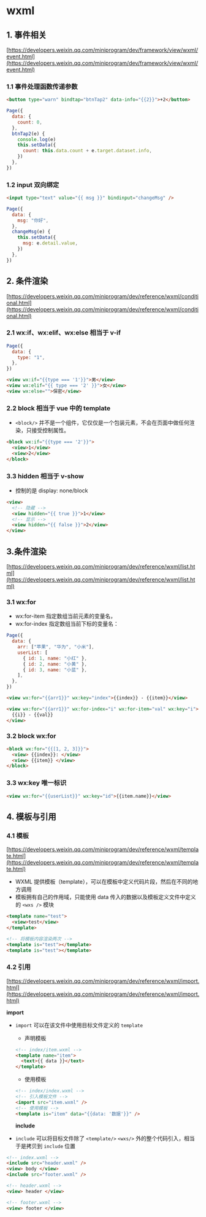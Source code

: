 # wxml

## 1. 事件相关

[https://developers.weixin.qq.com/miniprogram/dev/framework/view/wxml/event.html](https://developers.weixin.qq.com/miniprogram/dev/framework/view/wxml/event.html)

### 1.1 事件处理函数传递参数

```html
<button type="warn" bindtap="btnTap2" data-info="{{2}}">+2</button>
```

```js
Page({
  data: {
    count: 0,
  },
  btnTap2(e) {
    console.log(e)
    this.setData({
      count: this.data.count + e.target.dataset.info,
    })
  },
})
```

### 1.2 input 双向绑定

```html
<input type="text" value="{{ msg }}" bindinput="changeMsg" />
```

```js
Page({
  data: {
    msg: "你好",
  },
  changeMsg(e) {
    this.setData({
      msg: e.detail.value,
    })
  },
})
```

## 2. 条件渲染

[https://developers.weixin.qq.com/miniprogram/dev/reference/wxml/conditional.html](https://developers.weixin.qq.com/miniprogram/dev/reference/wxml/conditional.html)

### 2.1 wx:if、wx:elif、wx:else 相当于 v-if

```js
Page({
  data: {
    type: "1",
  },
})
```

```html
<view wx:if="{{type === '1'}}">男</view>
<view wx:elif="{{ type === '2' }}">女</view>
<view wx:else="">保密</view>
```

### 2.2 block 相当于 vue 中的 template

- `<block/>` 并不是一个组件，它仅仅是一个包装元素，不会在页面中做任何渲染，只接受控制属性。

```html
<block wx:if="{{type === '2'}}">
  <view>1</view>
  <view>2</view>
</block>
```

### 3.3 hidden 相当于 v-show

- 控制的是 display: none/block

```html
<view>
  <!-- 隐藏 -->
  <view hidden="{{ true }}">1</view>
  <!-- 显示 -->
  <view hidden="{{ false }}">2</view>
</view>
```

## 3.条件渲染

[https://developers.weixin.qq.com/miniprogram/dev/reference/wxml/list.html](https://developers.weixin.qq.com/miniprogram/dev/reference/wxml/list.html)

### 3.1 wx:for

- wx:for-item 指定数组当前元素的变量名，
- wx:for-index 指定数组当前下标的变量名：

```js
Page({
  data: {
    arr: ["苹果", "华为", "小米"],
    userList: [
      { id: 1, name: "小红" },
      { id: 2, name: "小黄" },
      { id: 3, name: "小蓝" },
    ],
  },
})
```

```html
<view wx:for="{{arr1}}" wx:key="index">{{index}} - {{item}}</view>

<view wx:for="{{arr1}}" wx:for-index="i" wx:for-item="val" wx:key="i">
  {{i}} - {{val}}
</view>
```

### 3.2 block wx:for

```html
<block wx:for="{{[1, 2, 3]}}">
  <view> {{index}}: </view>
  <view> {{item}} </view>
</block>
```

### 3.3 wx:key 唯一标识

```html
<view wx:for="{{userList}}" wx:key="id">{{item.name}}</view>
```

## 4. 模板与引用

### 4.1 模板

[https://developers.weixin.qq.com/miniprogram/dev/reference/wxml/template.html](https://developers.weixin.qq.com/miniprogram/dev/reference/wxml/template.html)

- WXML 提供模板（template），可以在模板中定义代码片段，然后在不同的地方调用
- 模板拥有自己的作用域，只能使用 data 传入的数据以及模板定义文件中定义的 `<wxs />` 模块

```html
<template name="test">
  <view>test</view>
</template>

<!-- 将模板内容渲染两次 -->
<template is="test"></template>
<template is="test"></template>
```

### 4.2 引用

[https://developers.weixin.qq.com/miniprogram/dev/reference/wxml/import.html](https://developers.weixin.qq.com/miniprogram/dev/reference/wxml/import.html)

**import**

- `import` 可以在该文件中使用目标文件定义的 `template`

  - 声明模板

  ```html
  <!-- index/item.wxml -->
  <template name="item">
    <text>{{ data }}</text>
  </template>
  ```

  - 使用模板

  ```html
  <!-- index/index.wxml -->
  <!-- 引入模板文件 -->
  <import src="item.wxml" />
  <!-- 使用模板 -->
  <template is="item" data="{{data: '数据'}}" />
  ```

  **include**

- `include` 可以将目标文件除了 `<template/>` `<wxs/>` 外的整个代码引入，相当于是拷贝到 `include` 位置

```html
<!-- index.wxml -->
<include src="header.wxml" />
<view> body </view>
<include src="footer.wxml" />
```

```html
<!-- header.wxml -->
<view> header </view>
```

```html
<!-- footer.wxml -->
<view> footer </view>
```
